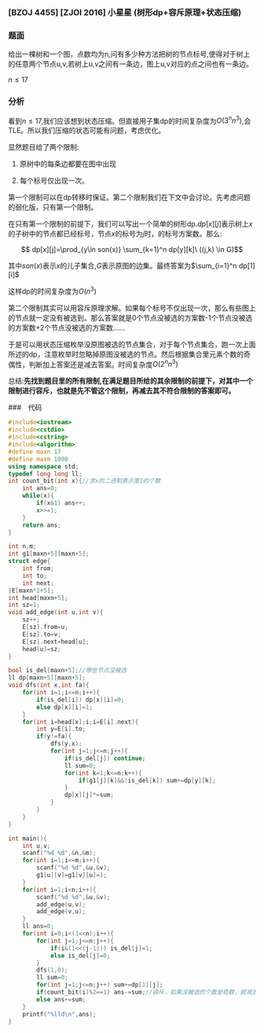 ### [BZOJ 4455] [ZJOI 2016] 小星星 (树形dp+容斥原理+状态压缩)

### 题面

给出一棵树和一个图，点数均为n,问有多少种方法把树的节点标号,使得对于树上的任意两个节点u,v,若树上u,v之间有一条边，图上u,v对应的点之间也有一条边。

$n \leq 17$

### 分析

看到$n \leq 17$,我们应该想到状态压缩。但直接用子集dp的时间复杂度为$O(3^nn^3)$,会TLE。所以我们压缩的状态可能有问题，考虑优化。

显然题目给了两个限制:

1. 原树中的每条边都要在图中出现

2. 每个标号仅出现一次。 

第一个限制可以在dp转移时保证。第二个限制我们在下文中会讨论。先考虑问题的弱化版，只有第一个限制。

在只有第一个限制的前提下，我们可以写出一个简单的树形dp.$dp[x][j]$表示树上$x$的子树中的节点都已经标号，节点$x$的标号为$j$时，的标号方案数。那么:

$$ dp[x][j]=\prod_{y\in son(x)} \sum_{k=1}^n dp[y][k]\ ((j,k) \in G)$$

其中$son(x)$表示$x$的儿子集合,$G$表示原图的边集。最终答案为$\sum_{i=1}^n dp[1][i]$

这样dp的时间复杂度为$O(n^3)$

第二个限制其实可以用容斥原理求解。如果每个标号不仅出现一次，那么有些图上的节点就一定没有被选到。那么答案就是0个节点没被选的方案数-1个节点没被选的方案数+2个节点没被选的方案数......

于是可以用状态压缩枚举没原图被选的节点集合，对于每个节点集合，跑一次上面所述的dp，注意枚举时忽略掉原图没被选的节点。然后根据集合里元素个数的奇偶性，判断加上答案还是减去答案。时间复杂度$O(2^n n^3)$

总结:**先找到题目里的所有限制,在满足题目所给的其余限制的前提下，对其中一个限制进行容斥，也就是先不管这个限制，再减去其不符合限制的答案即可。**

###　代码

```cpp
#include<iostream>
#include<cstdio>
#include<cstring>
#include<algorithm>
#define maxn 17
#define maxm 1000
using namespace std;
typedef long long ll;
int count_bit(int x){//求x的二进制表示里1的个数
	int ans=0;
	while(x){
		if(x&1) ans++;
		x>>=1;
	}
	return ans;
}

int n,m;
int g1[maxn+5][maxn+5];
struct edge{
	int from;
	int to;
	int next;
}E[maxn*2+5];
int head[maxn+5];
int sz=1;
void add_edge(int u,int v){
	sz++;
	E[sz].from=u;
	E[sz].to=v;
	E[sz].next=head[u];
	head[u]=sz;
}

bool is_del[maxn+5];//哪些节点没被选
ll dp[maxn+5][maxn+5];
void dfs(int x,int fa){
	for(int i=1;i<=n;i++){
		if(is_del[i]) dp[x][i]=0;
		else dp[x][i]=1;
	}
	for(int i=head[x];i;i=E[i].next){
		int y=E[i].to;
		if(y!=fa){
			dfs(y,x);
			for(int j=1;j<=n;j++){
				if(is_del[j]) continue;
				ll sum=0;
				for(int k=1;k<=n;k++){
					if(g1[j][k]&&!is_del[k]) sum+=dp[y][k];
				}
				dp[x][j]*=sum;
			}
		}
	}
}

int main(){
	int u,v;
	scanf("%d %d",&n,&m);
	for(int i=1;i<=m;i++){
		scanf("%d %d",&u,&v);
		g1[u][v]=g1[v][u]=1;
	}
	for(int i=1;i<n;i++){
		scanf("%d %d",&u,&v);
		add_edge(u,v);
		add_edge(v,u);
	}
	ll ans=0;	
	for(int i=0;i<(1<<n);i++){
		for(int j=1;j<=n;j++){
			if(i&(1<<(j-1))) is_del[j]=1;
			else is_del[j]=0;
		}
		dfs(1,0);
		ll sum=0;
		for(int j=1;j<=n;j++) sum+=dp[1][j];
		if(count_bit(i)%2==1) ans-=sum;//容斥，如果没被选的个数是奇数，就减去
		else ans+=sum;
	}
	printf("%lld\n",ans);
}
```


